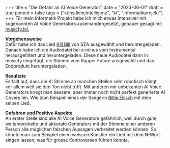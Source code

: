 +++
title = "Die Gefahr an AI Voice Generator"
date = "2023-06-01"
draft = true
pinned = false
tags = ["künstlicheintelligenz", "ki", "informatikprojekt"]
+++
Für mein Informatik Projekt habe ich mich etwas intensiver mit sogenannten AI Voice Generators auseinandergesetzt, genauer gesagt mit [musicfy.lol.](https://musicfy.lol) 

**Vorgehensweise**\
Dafür habe ich das Lied [Kill Bill](https://www.youtube.com/watch?v=SQnc1QibapQ) von SZA ausgewählt und heruntergeladen. Danach habe ich die Audiodatei bei x-minus vom Instrumental herausgefiltert und heruntergeladen. Diese neue Audiodatei dann in musicfy eingefügt, die Stimme vom Rapper Future ausgewählt und das Endprodukt heruntergeladen. 

**Resultate**\
Es fällt auf, dass die KI Stimme an manchen Stellen sehr robotisch klingt, vor allem weil sie den Ton nicht trifft. Mit anderen mir unbekanten AI Voice Generators kriegt man bessere, aber immer noch nicht perfekt generierte AI Covers hin. Wie zum Beispiel eines der Sängerin [Billie Eilisch](https://twitter.com/eilishdata/status/1653056316443709441?s=20) mit dem selben Lied.

**Gefahren und Positive Aspekte**\
An erster Stelle sind alle AI Voice Generators gefährlich, weil durch gute, weitentwickelte und akkurate Generators mit der Stimme einer anderen Person alle möglichen falschen Aussagen verbreitet werden können. So könnte man zum Beispiel einen weissen Künstler ein Lied mit dem N-Wort singen lassen, was für grosse Kontroversen führen könnte.